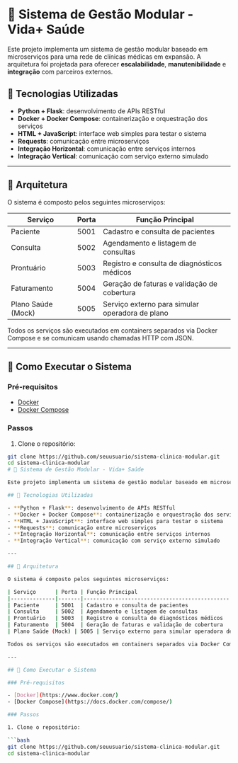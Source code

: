# 💼 Sistema de Gestão Modular - Vida+ Saúde

Este projeto implementa um sistema de gestão modular baseado em microserviços para uma rede de clínicas médicas em expansão. A arquitetura foi projetada para oferecer **escalabilidade**, **manutenibilidade** e **integração** com parceiros externos.

## 🔧 Tecnologias Utilizadas

- **Python + Flask**: desenvolvimento de APIs RESTful
- **Docker + Docker Compose**: containerização e orquestração dos serviços
- **HTML + JavaScript**: interface web simples para testar o sistema
- **Requests**: comunicação entre microserviços
- **Integração Horizontal**: comunicação entre serviços internos
- **Integração Vertical**: comunicação com serviço externo simulado

---

## 🧱 Arquitetura

O sistema é composto pelos seguintes microserviços:

| Serviço      | Porta | Função Principal                             |
|--------------|-------|----------------------------------------------|
| Paciente     | 5001  | Cadastro e consulta de pacientes             |
| Consulta     | 5002  | Agendamento e listagem de consultas          |
| Prontuário   | 5003  | Registro e consulta de diagnósticos médicos  |
| Faturamento  | 5004  | Geração de faturas e validação de cobertura  |
| Plano Saúde (Mock) | 5005 | Serviço externo para simular operadora de plano |

Todos os serviços são executados em containers separados via Docker Compose e se comunicam usando chamadas HTTP com JSON.

---

## 🚀 Como Executar o Sistema

### Pré-requisitos

- [Docker](https://www.docker.com/)
- [Docker Compose](https://docs.docker.com/compose/)

### Passos

1. Clone o repositório:

```bash
git clone https://github.com/seuusuario/sistema-clinica-modular.git
cd sistema-clinica-modular
# 💼 Sistema de Gestão Modular - Vida+ Saúde

Este projeto implementa um sistema de gestão modular baseado em microserviços para uma rede de clínicas médicas em expansão. A arquitetura foi projetada para oferecer **escalabilidade**, **manutenibilidade** e **integração** com parceiros externos.

## 🔧 Tecnologias Utilizadas

- **Python + Flask**: desenvolvimento de APIs RESTful
- **Docker + Docker Compose**: containerização e orquestração dos serviços
- **HTML + JavaScript**: interface web simples para testar o sistema
- **Requests**: comunicação entre microserviços
- **Integração Horizontal**: comunicação entre serviços internos
- **Integração Vertical**: comunicação com serviço externo simulado

---

## 🧱 Arquitetura

O sistema é composto pelos seguintes microserviços:

| Serviço      | Porta | Função Principal                             |
|--------------|-------|----------------------------------------------|
| Paciente     | 5001  | Cadastro e consulta de pacientes             |
| Consulta     | 5002  | Agendamento e listagem de consultas          |
| Prontuário   | 5003  | Registro e consulta de diagnósticos médicos  |
| Faturamento  | 5004  | Geração de faturas e validação de cobertura  |
| Plano Saúde (Mock) | 5005 | Serviço externo para simular operadora de plano |

Todos os serviços são executados em containers separados via Docker Compose e se comunicam usando chamadas HTTP com JSON.

---

## 🚀 Como Executar o Sistema

### Pré-requisitos

- [Docker](https://www.docker.com/)
- [Docker Compose](https://docs.docker.com/compose/)

### Passos

1. Clone o repositório:

```bash
git clone https://github.com/seuusuario/sistema-clinica-modular.git
cd sistema-clinica-modular
